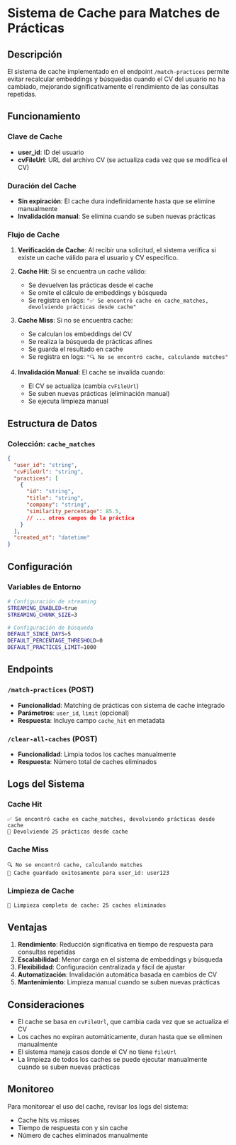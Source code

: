 # Sistema de Cache para Matches de Prácticas

## Descripción

El sistema de cache implementado en el endpoint `/match-practices` permite evitar recalcular embeddings y búsquedas cuando el CV del usuario no ha cambiado, mejorando significativamente el rendimiento de las consultas repetidas.

## Funcionamiento

### Clave de Cache
- **user_id**: ID del usuario
- **cvFileUrl**: URL del archivo CV (se actualiza cada vez que se modifica el CV)

### Duración del Cache
- **Sin expiración**: El cache dura indefinidamente hasta que se elimine manualmente
- **Invalidación manual**: Se elimina cuando se suben nuevas prácticas

### Flujo de Cache

1. **Verificación de Cache**: Al recibir una solicitud, el sistema verifica si existe un cache válido para el usuario y CV específico.

2. **Cache Hit**: Si se encuentra un cache válido:
   - Se devuelven las prácticas desde el cache
   - Se omite el cálculo de embeddings y búsqueda
   - Se registra en logs: `"✅ Se encontró cache en cache_matches, devolviendo prácticas desde cache"`

3. **Cache Miss**: Si no se encuentra cache:
   - Se calculan los embeddings del CV
   - Se realiza la búsqueda de prácticas afines
   - Se guarda el resultado en cache
   - Se registra en logs: `"🔍 No se encontró cache, calculando matches"`

4. **Invalidación Manual**: El cache se invalida cuando:
   - El CV se actualiza (cambia `cvFileUrl`)
   - Se suben nuevas prácticas (eliminación manual)
   - Se ejecuta limpieza manual

## Estructura de Datos

### Colección: `cache_matches`

```json
{
  "user_id": "string",
  "cvFileUrl": "string",
  "practices": [
    {
      "id": "string",
      "title": "string",
      "company": "string",
      "similarity_percentage": 85.5,
      // ... otros campos de la práctica
    }
  ],
  "created_at": "datetime"
}
```

## Configuración

### Variables de Entorno

```bash
# Configuración de streaming
STREAMING_ENABLED=true
STREAMING_CHUNK_SIZE=3

# Configuración de búsqueda
DEFAULT_SINCE_DAYS=5
DEFAULT_PERCENTAGE_THRESHOLD=0
DEFAULT_PRACTICES_LIMIT=1000
```

## Endpoints

### `/match-practices` (POST)
- **Funcionalidad**: Matching de prácticas con sistema de cache integrado
- **Parámetros**: `user_id`, `limit` (opcional)
- **Respuesta**: Incluye campo `cache_hit` en metadata

### `/clear-all-caches` (POST)
- **Funcionalidad**: Limpia todos los caches manualmente
- **Respuesta**: Número total de caches eliminados

## Logs del Sistema

### Cache Hit
```
✅ Se encontró cache en cache_matches, devolviendo prácticas desde cache
🚀 Devolviendo 25 prácticas desde cache
```

### Cache Miss
```
🔍 No se encontró cache, calculando matches
💾 Cache guardado exitosamente para user_id: user123
```

### Limpieza de Cache
```
🧹 Limpieza completa de cache: 25 caches eliminados
```

## Ventajas

1. **Rendimiento**: Reducción significativa en tiempo de respuesta para consultas repetidas
2. **Escalabilidad**: Menor carga en el sistema de embeddings y búsqueda
3. **Flexibilidad**: Configuración centralizada y fácil de ajustar
4. **Automatización**: Invalidación automática basada en cambios de CV
5. **Mantenimiento**: Limpieza manual cuando se suben nuevas prácticas

## Consideraciones

- El cache se basa en `cvFileUrl`, que cambia cada vez que se actualiza el CV
- Los caches no expiran automáticamente, duran hasta que se eliminen manualmente
- El sistema maneja casos donde el CV no tiene `fileUrl`
- La limpieza de todos los caches se puede ejecutar manualmente cuando se suben nuevas prácticas

## Monitoreo

Para monitorear el uso del cache, revisar los logs del sistema:
- Cache hits vs misses
- Tiempo de respuesta con y sin cache
- Número de caches eliminados manualmente
